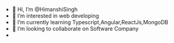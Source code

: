 - 👋 Hi, I’m @HimanshiSingh
- 👀 I’m interested in web developing
- 🌱 I’m currently learning Typescript,Angular,ReactJs,MongoDB
- 💞️ I’m looking to collaborate on Software Company
- 

<!---
HimanshiSingh423/HimanshiSingh423 is a ✨ special ✨ repository because its `README.md` (this file) appears on your GitHub profile.
You can click the Preview link to take a look at your changes.
--->
